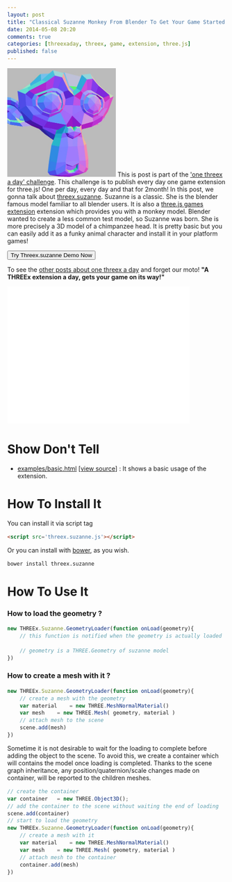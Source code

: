 ```yaml
---
layout: post
title: "Classical Suzanne Monkey From Blender To Get Your Game Started With threex.suzanne"
date: 2014-05-08 20:20
comments: true
categories: [threexaday, threex, game, extension, three.js]
published: false
---
```


<a href='http://jeromeetienne.github.io/threex.suzanne/examples/basic.html' target='_blank'><img class="right" src="https://raw.githubusercontent.com/jeromeetienne/threex.suzanne/master/examples/images/screenshot-threex-suzanne-512x512.jpg" width="250" height="250"></a>
This is post is part of the ['one threex a day' challenge](/blog/categories/threexaday/). 
This challenge is to publish every day one game extension for three.js!
One per day, every day and that for 2month!
In this post, we gonna talk about 
[threex.suzanne](http://www.threejsgames.com/extensions/#threex.suzanne).
Suzanne is a classic. She is the blender famous model familiar to all blender users. It is also a [three.js games extension](http://www.threejsgames.com/extensions/) extension which provides you with a monkey model. Blender wanted to create a less common test model, so Suzanne was born. She is more precisely a 3D model of a chimpanzee head. It is pretty basic but you can easily add it as a funky animal character and install it in your platform games! 

<a href='http://jeromeetienne.github.io/threex.suzanne/examples/basic.html' target='_blank'><input type="button" value='Try Threex.suzanne Demo Now' /></a>

To see the [other posts about one threex a day](/blog/categories/threexaday/) and forget our moto!
**"A THREEx extension a day, gets your game on its way!"**


<!-- more -->

<iframe width="420" height="315" src="//www.youtube.com/embed/RYrAktdkEUo" frameborder="0" allowfullscreen></iframe>

Show Don't Tell
===============
* [examples/basic.html](http://jeromeetienne.github.io/threex.suzanne/examples/basic.html)
\[[view source](https://github.com/jeromeetienne/threex.suzanne/blob/master/examples/basic.html)\] :
It shows a basic usage of the extension.

How To Install It
=================

You can install it via script tag

```html
<script src='threex.suzanne.js'></script>
```

Or you can install with [bower](http://bower.io/), as you wish.

```bash
bower install threex.suzanne
```

How To Use It
=============

### How to load the geometry ?

```javascript
new THREEx.Suzanne.GeometryLoader(function onLoad(geometry){
    // this function is notified when the geometry is actually loaded
    
    // geometry is a THREE.Geometry of suzanne model
})
```

### How to create a mesh with it ?

```javascript
new THREEx.Suzanne.GeometryLoader(function onLoad(geometry){
    // create a mesh with the geometry
    var material    = new THREE.MeshNormalMaterial()
    var mesh    = new THREE.Mesh( geometry, material )
    // attach mesh to the scene
    scene.add(mesh)
})
```

Sometime it is not desirable to wait for the loading to complete before 
adding the object to the scene. To avoid this, we create a container
which will contains the model once loading is completed.
Thanks to the scene graph inheritance, any position/quaternion/scale
changes made on container, will be reported to the children meshes.

```javascript
// create the container
var container   = new THREE.Object3D();
// add the container to the scene without waiting the end of loading
scene.add(container)
// start to load the geometry
new THREEx.Suzanne.GeometryLoader(function onLoad(geometry){
    // create a mesh with it
    var material    = new THREE.MeshNormalMaterial()
    var mesh    = new THREE.Mesh( geometry, material )
    // attach mesh to the container
    container.add(mesh)
})
```